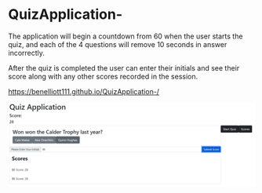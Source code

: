 # QuizApplication-
The application will begin a countdown from 60 when the user starts the quiz, and each of the 4 questions will remove 10 seconds in answer incorrectly. 

After the quiz is completed the user can enter their initials and see their score along with any other scores recorded in the session. 

https://benelliott111.github.io/QuizApplication-/

![quiz](./Assets/Quiz-screenshot.png)